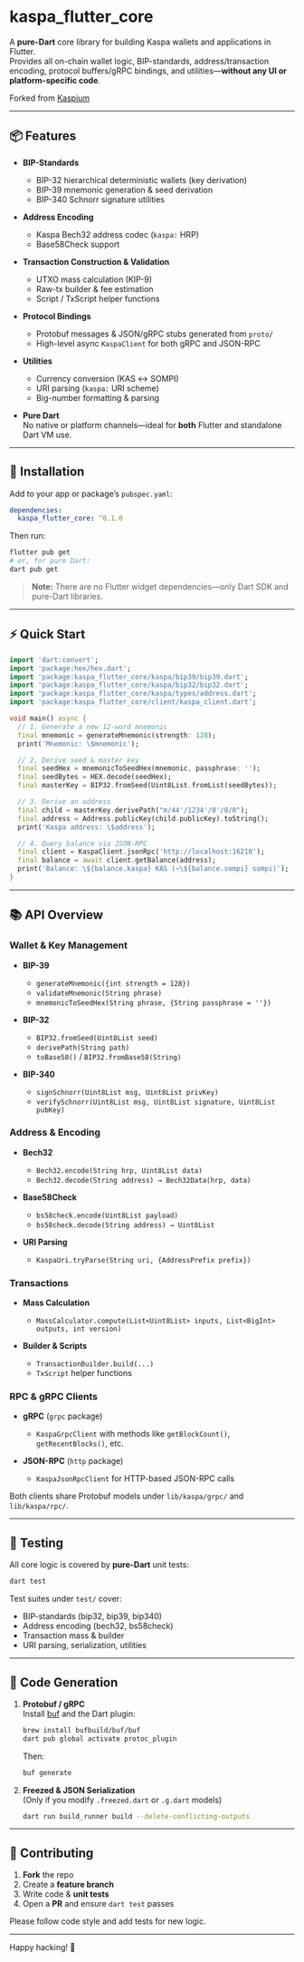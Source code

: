 # kaspa_flutter_core

A **pure-Dart** core library for building Kaspa wallets and applications in Flutter.  
Provides all on-chain wallet logic, BIP-standards, address/transaction encoding, protocol buffers/gRPC bindings, and utilities—**without any UI or platform-specific code**.

Forked from [Kaspium](https://github.com/azbuky/kaspium_wallet)

---

## 📦 Features

- **BIP-Standards**  
  - BIP-32 hierarchical deterministic wallets (key derivation)  
  - BIP-39 mnemonic generation & seed derivation  
  - BIP-340 Schnorr signature utilities  

- **Address Encoding**  
  - Kaspa Bech32 address codec (`kaspa:` HRP)  
  - Base58Check support  

- **Transaction Construction & Validation**  
  - UTXO mass calculation (KIP-9)  
  - Raw-tx builder & fee estimation  
  - Script / TxScript helper functions  

- **Protocol Bindings**  
  - Protobuf messages & JSON/gRPC stubs generated from `proto/`  
  - High-level async `KaspaClient` for both gRPC and JSON-RPC  

- **Utilities**  
  - Currency conversion (KAS ↔ SOMPI)  
  - URI parsing (`kaspa:` URI scheme)  
  - Big-number formatting & parsing  

- **Pure Dart**  
  No native or platform channels—ideal for **both** Flutter and standalone Dart VM use.

---

## 🚀 Installation

Add to your app or package’s `pubspec.yaml`:

```yaml
dependencies:
  kaspa_flutter_core: ^0.1.0
```

Then run:

```bash
flutter pub get
# or, for pure Dart:
dart pub get
```

> **Note:** There are no Flutter widget dependencies—only Dart SDK and pure-Dart libraries.

---

## ⚡ Quick Start

```dart
import 'dart:convert';
import 'package:hex/hex.dart';
import 'package:kaspa_flutter_core/kaspa/bip39/bip39.dart';
import 'package:kaspa_flutter_core/kaspa/bip32/bip32.dart';
import 'package:kaspa_flutter_core/kaspa/types/address.dart';
import 'package:kaspa_flutter_core/client/kaspa_client.dart';

void main() async {
  // 1. Generate a new 12-word mnemonic
  final mnemonic = generateMnemonic(strength: 128);
  print('Mnemonic: \$mnemonic');

  // 2. Derive seed & master key
  final seedHex = mnemonicToSeedHex(mnemonic, passphrase: '');
  final seedBytes = HEX.decode(seedHex);
  final masterKey = BIP32.fromSeed(Uint8List.fromList(seedBytes));

  // 3. Derive an address
  final child = masterKey.derivePath("m/44'/1234'/0'/0/0");
  final address = Address.publicKey(child.publicKey).toString();
  print('Kaspa address: \$address');

  // 4. Query balance via JSON-RPC
  final client = KaspaClient.jsonRpc('http://localhost:16210');
  final balance = await client.getBalance(address);
  print('Balance: \${balance.kaspa} KAS (~\${balance.sompi} sompi)');
}
```

---

## 📚 API Overview

### Wallet & Key Management

- **BIP-39**  
  - `generateMnemonic({int strength = 128})`  
  - `validateMnemonic(String phrase)`  
  - `mnemonicToSeedHex(String phrase, {String passphrase = ''})`

- **BIP-32**  
  - `BIP32.fromSeed(Uint8List seed)`  
  - `derivePath(String path)`  
  - `toBase58()` / `BIP32.fromBase58(String)`  

- **BIP-340**  
  - `signSchnorr(Uint8List msg, Uint8List privKey)`  
  - `verifySchnorr(Uint8List msg, Uint8List signature, Uint8List pubKey)`

### Address & Encoding

- **Bech32**  
  - `Bech32.encode(String hrp, Uint8List data)`  
  - `Bech32.decode(String address) → Bech32Data(hrp, data)`

- **Base58Check**  
  - `bs58check.encode(Uint8List payload)`  
  - `bs58check.decode(String address) → Uint8List`

- **URI Parsing**  
  - `KaspaUri.tryParse(String uri, {AddressPrefix prefix})`

### Transactions

- **Mass Calculation**  
  - `MassCalculator.compute(List<Uint8List> inputs, List<BigInt> outputs, int version)`

- **Builder & Scripts**  
  - `TransactionBuilder.build(...)`  
  - `TxScript` helper functions

### RPC & gRPC Clients

- **gRPC** (`grpc` package)  
  - `KaspaGrpcClient` with methods like `getBlockCount()`, `getRecentBlocks()`, etc.

- **JSON-RPC** (`http` package)  
  - `KaspaJsonRpcClient` for HTTP-based JSON-RPC calls

Both clients share Protobuf models under `lib/kaspa/grpc/` and `lib/kaspa/rpc/`.

---

## 🧪 Testing

All core logic is covered by **pure-Dart** unit tests:

```bash
dart test
```

Test suites under `test/` cover:

- BIP-standards (bip32, bip39, bip340)  
- Address encoding (bech32, bs58check)  
- Transaction mass & builder  
- URI parsing, serialization, utilities  

---

## 🔧 Code Generation

1. **Protobuf / gRPC**  
   Install [buf](https://buf.build/) and the Dart plugin:

   ```bash
   brew install bufbuild/buf/buf  
   dart pub global activate protoc_plugin
   ```

   Then:

   ```bash
   buf generate
   ```

2. **Freezed & JSON Serialization**  
   (Only if you modify `.freezed.dart` or `.g.dart` models)

   ```bash
   dart run build_runner build --delete-conflicting-outputs
   ```

---

## 🤝 Contributing

1. **Fork** the repo  
2. Create a **feature branch**  
3. Write code & **unit tests**  
4. Open a **PR** and ensure `dart test` passes

Please follow code style and add tests for new logic.

---

Happy hacking! 🚀  
